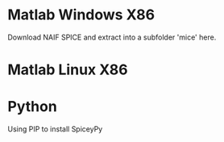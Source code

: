 # Matlab Windows X86
Download NAIF SPICE and extract into a subfolder 'mice' here.

# Matlab Linux X86

# Python
Using PIP to install SpiceyPy
